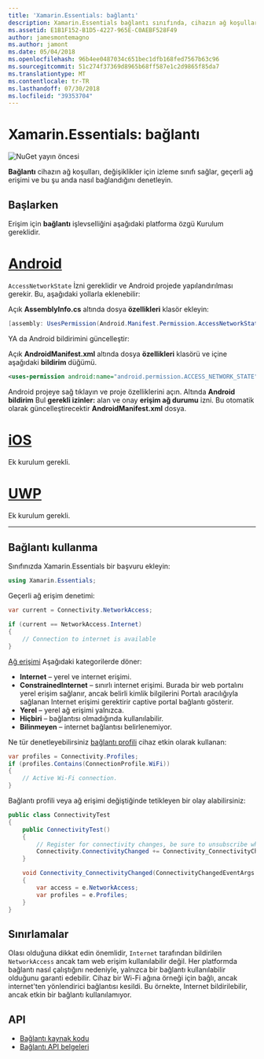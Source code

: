 ```yaml
---
title: 'Xamarin.Essentials: bağlantı'
description: Xamarin.Essentials bağlantı sınıfında, cihazın ağ koşulları değişiklikler için izleme, geçerli ağ erişimi ve bu şu anda nasıl bağlandığını denetimi sağlar.
ms.assetid: E1B1F152-B1D5-4227-965E-C0AEBF528F49
author: jamesmontemagno
ms.author: jamont
ms.date: 05/04/2018
ms.openlocfilehash: 96b4ee0487034c651bec1dfb168fed7567b63c96
ms.sourcegitcommit: 51c274f37369d8965b68ff587e1c2d9865f85da7
ms.translationtype: MT
ms.contentlocale: tr-TR
ms.lasthandoff: 07/30/2018
ms.locfileid: "39353704"
---
```

# <a name="xamarinessentials-connectivity"></a>Xamarin.Essentials: bağlantı

![NuGet yayın öncesi](~/media/shared/pre-release.png)

**Bağlantı** cihazın ağ koşulları, değişiklikler için izleme sınıfı sağlar, geçerli ağ erişimi ve bu şu anda nasıl bağlandığını denetleyin.

## <a name="getting-started"></a>Başlarken

Erişim için **bağlantı** işlevselliğini aşağıdaki platforma özgü Kurulum gereklidir.

# <a name="androidtabandroid"></a>[Android](#tab/android)

`AccessNetworkState` İzni gereklidir ve Android projede yapılandırılması gerekir. Bu, aşağıdaki yollarla eklenebilir:

Açık **AssemblyInfo.cs** altında dosya **özellikleri** klasör ekleyin:

```csharp
[assembly: UsesPermission(Android.Manifest.Permission.AccessNetworkState)]
```

YA da Android bildirimini güncelleştir:

Açık **AndroidManifest.xml** altında dosya **özellikleri** klasörü ve içine aşağıdaki **bildirim** düğümü.

```xml
<uses-permission android:name="android.permission.ACCESS_NETWORK_STATE" />
```

Android projeye sağ tıklayın ve proje özelliklerini açın. Altında **Android bildirim** Bul **gerekli izinler:** alan ve onay **erişim ağ durumu** izni. Bu otomatik olarak güncelleştirecektir **AndroidManifest.xml** dosya.

# <a name="iostabios"></a>[iOS](#tab/ios)

Ek kurulum gerekli.

# <a name="uwptabuwp"></a>[UWP](#tab/uwp)

Ek kurulum gerekli.

-----

## <a name="using-connectivity"></a>Bağlantı kullanma

Sınıfınızda Xamarin.Essentials bir başvuru ekleyin:

```csharp
using Xamarin.Essentials;
```

Geçerli ağ erişim denetimi:

```csharp
var current = Connectivity.NetworkAccess;

if (current == NetworkAccess.Internet)
{
    // Connection to internet is available
}
```

[Ağ erişimi](xref:Xamarin.Essentials.NetworkAccess) Aşağıdaki kategorilerde döner:

* **Internet** – yerel ve internet erişimi.
* **ConstrainedInternet** – sınırlı internet erişimi. Burada bir web portalını yerel erişim sağlanır, ancak belirli kimlik bilgilerini Portalı aracılığıyla sağlanan Internet erişimi gerektirir captive portal bağlantı gösterir.
* **Yerel** – yerel ağ erişimi yalnızca.
* **Hiçbiri** – bağlantısı olmadığında kullanılabilir.
* **Bilinmeyen** – internet bağlantısı belirlenemiyor.

Ne tür denetleyebilirsiniz [bağlantı profili](xref:Xamarin.Essentials.ConnectionProfile) cihaz etkin olarak kullanan:

```csharp
var profiles = Connectivity.Profiles;
if (profiles.Contains(ConnectionProfile.WiFi))
{
    // Active Wi-Fi connection.
}
```

Bağlantı profili veya ağ erişimi değiştiğinde tetikleyen bir olay alabilirsiniz:

```csharp
public class ConnectivityTest
{
    public ConnectivityTest()
    {
        // Register for connectivity changes, be sure to unsubscribe when finished
        Connectivity.ConnectivityChanged += Connectivity_ConnectivityChanged;
    }

    void Connectivity_ConnectivityChanged(ConnectivityChangedEventArgs  e)
    {
        var access = e.NetworkAccess;
        var profiles = e.Profiles;
    }
}
```

## <a name="limitations"></a>Sınırlamalar

Olası olduğuna dikkat edin önemlidir, `Internet` tarafından bildirilen `NetworkAccess` ancak tam web erişim kullanılabilir değil. Her platformda bağlantı nasıl çalıştığını nedeniyle, yalnızca bir bağlantı kullanılabilir olduğunu garanti edebilir. Cihaz bir Wi-Fi ağına örneği için bağlı, ancak internet'ten yönlendirici bağlantısı kesildi. Bu örnekte, Internet bildirilebilir, ancak etkin bir bağlantı kullanılamıyor.

## <a name="api"></a>API

* [Bağlantı kaynak kodu](https://github.com/xamarin/Essentials/tree/master/Xamarin.Essentials/Connectivity)
* [Bağlantı API belgeleri](xref:Xamarin.Essentials.Connectivity)
